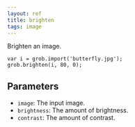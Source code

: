 ```yaml
---
layout: ref
title: brighten
tags: image
---
```

Brighten an image.

    var i = grob.import('butterfly.jpg');
    grob.brighten(i, 80, 0);

## Parameters
- `image`: The input image.
- `brightness`: The amount of brightness.
- `contrast`: The amount of contrast.
